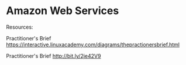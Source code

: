 # Amazon Web Services

Resources:

Practitioner's Brief
https://interactive.linuxacademy.com/diagrams/thepractionersbrief.html

Practitioner's Brief
http://bit.ly/2je42V9